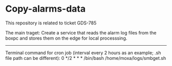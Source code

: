 # Copy-alarms-data

This repository is related to ticket GDS-785

The main traget: Create a service that reads the alarm log files from the boxpc and stores them on the edge for local processsing.

-----------------------------------------------------------
Terminal command for cron job (interval every 2 hours as an example; .sh file path can be different):
0 */2 * * * /bin/bash /home/moxa/logs/smbget.sh
